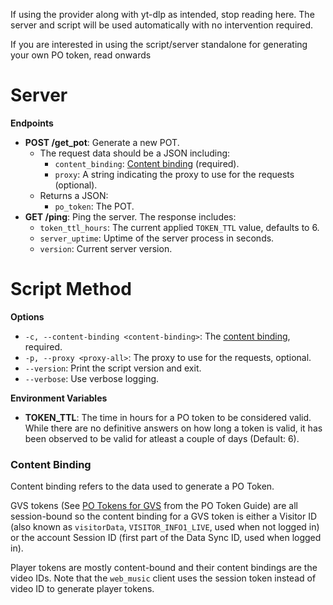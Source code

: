 If using the provider along with yt-dlp as intended, stop reading here. The server and script will be used automatically with no intervention required.

If you are interested in using the script/server standalone for generating your own PO token, read onwards

# Server

**Endpoints**

- **POST /get_pot**: Generate a new POT.
    - The request data should be a JSON including:
        - `content_binding`: [Content binding](#content-binding) (required).
        - `proxy`: A string indicating the proxy to use for the requests (optional).
    - Returns a JSON:
        - `po_token`: The POT.
- **GET /ping**: Ping the server. The response includes:
    - `token_ttl_hours`: The current applied `TOKEN_TTL` value, defaults to 6.
    - `server_uptime`: Uptime of the server process in seconds.
    - `version`: Current server version.

# Script Method

**Options**

- `-c, --content-binding <content-binding>`: The [content binding](#content-binding), required.
- `-p, --proxy <proxy-all>`: The proxy to use for the requests, optional.
- `--version`: Print the script version and exit.
- `--verbose`: Use verbose logging.

**Environment Variables**

- **TOKEN_TTL**: The time in hours for a PO token to be considered valid. While there are no definitive answers on how long a token is valid, it has been observed to be valid for atleast a couple of days (Default: 6).

### Content Binding

Content binding refers to the data used to generate a PO Token.

GVS tokens (See [PO Tokens for GVS](https://github.com/yt-dlp/yt-dlp/wiki/PO-Token-Guide#po-tokens-for-gvs) from the PO Token Guide) are all session-bound so the content binding for a GVS token is either a Visitor ID (also known as `visitorData`, `VISITOR_INFO1_LIVE`, used when not logged in) or the account Session ID (first part of the Data Sync ID, used when logged in).

Player tokens are mostly content-bound and their content bindings are the video IDs. Note that the `web_music` client uses the session token instead of video ID to generate player tokens.
